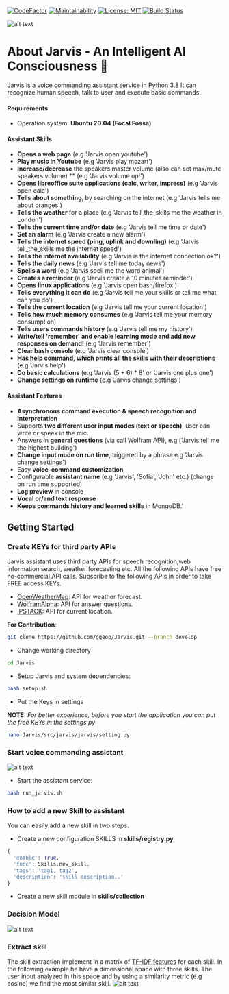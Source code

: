 [![CodeFactor](https://www.codefactor.io/repository/github/ggeop/python-ai-assistant/badge)](https://www.codefactor.io/repository/github/ggeop/Python-ai-assistant)
[![Maintainability](https://api.codeclimate.com/v1/badges/8c90305e22186cc2c9d5/maintainability)](https://codeclimate.com/github/ggeop/Python-ai-assistant/maintainability)
[![License: MIT](https://img.shields.io/badge/License-MIT-yellow.svg)](https://opensource.org/licenses/MIT)
[![Build Status](https://app.travis-ci.com/ggeop/Python-ai-assistant.svg?branch=master)](https://app.travis-ci.com/ggeop/Python-ai-assistant)

![alt text](https://github.com/ggeop/Python-ai-assistant/blob/master/imgs/jarvis_logo.png)

# About Jarvis - An Intelligent AI Consciousness 🧠
Jarvis is a voice commanding assistant service in [Python 3.8](https://www.python.org/downloads/release/python-360/)
It can recognize human speech, talk to user and execute basic commands.

#### Requirements

* Operation system: **Ubuntu 20.04 (Focal Fossa)**
  


#### Assistant Skills 
*   **Opens a web page** (e.g 'Jarvis open youtube')
*   **Play music in Youtube** (e.g 'Jarvis play mozart')
*   **Increase/decrease** the speakers master volume (also can set max/mute speakers volume) ** (e.g 'Jarvis volume up!')
*   **Opens libreoffice suite applications (calc, writer, impress)** (e.g 'Jarvis open calc')
*   **Tells about something**, by searching on the internet (e.g 'Jarvis tells me about oranges')
*   **Tells the weather** for a place (e.g 'Jarvis tell_the_skills me the weather in London')
*   **Tells the current time and/or date** (e.g 'Jarvis tell me time or date')
*   **Set an alarm** (e.g 'Jarvis create a new alarm')
*   **Tells the internet speed (ping, uplink and downling)** (e.g 'Jarvis tell_the_skills me the internet speed')
*   **Tells the internet availability** (e.g 'Jarvis is the internet connection ok?')
*   **Tells the daily news** (e.g 'Jarvis tell me today news')
*   **Spells a word** (e.g 'Jarvis spell me the word animal')
*   **Creates a reminder** (e.g 'Jarvis create a 10 minutes reminder')
*   **Opens linux applications** (e.g 'Jarvis open bash/firefox')
*   **Tells everything it can do** (e.g 'Jarvis tell me your skills or tell me what can you do')
*   **Tells the current location** (e.g 'Jarvis tell me your current location')
*   **Tells how much memory consumes** (e.g 'Jarvis tell me your memory consumption)
*   **Tells users commands history** (e.g 'Jarvis tell me my history')
*   **Write/tell 'remember' and enable learning mode and add new responses on demand!** (e.g 'Jarvis remember')
*   **Clear bash console** (e.g 'Jarvis clear console')
*   **Has help command, which prints all the skills with their descriptions** (e.g 'Jarvis help')
*   **Do basic calculations** (e.g 'Jarvis (5 + 6) * 8' or 'Jarvis one plus one')
*   **Change settings on runtime** (e.g 'Jarvis change settings')

#### Assistant Features
*   **Asynchronous command execution & speech recognition and interpretation**
*   Supports **two different user input modes (text or speech)**, user can write or speek in the mic.
*   Answers in **general questions** (via call Wolfram API), e.g ('Jarvis tell me the highest building') 
*   **Change input mode on run time**, triggered by a phrase e.g 'Jarvis change settings')
*   Easy **voice-command customization**
*   Configurable **assistant name** (e.g 'Jarvis', 'Sofia', 'John' etc.) (change on run time supported)
*   **Log preview** in console
*   **Vocal or/and text response**
*   **Keeps commands history and learned skills** in MongoDB.'

## Getting Started
### Create KEYs for third party APIs
Jarvis assistant uses third party APIs for speech recognition,web information search, weather forecasting etc.
All the following APIs have free no-commercial API calls. Subscribe to the following APIs in order to take FREE access KEYs.
*   [OpenWeatherMap](https://openweathermap.org/appid): API for weather forecast.
*   [WolframAlpha](https://developer.wolframalpha.com/portal/myapps/): API for answer questions.
*   [IPSTACK](https://ipstack.com/signup/free): API for current location.


**For Contribution**:
```bash
git clone https://github.com/ggeop/Jarvis.git --branch develop
```

*   Change working directory
```bash
cd Jarvis
```
*   Setup Jarvis and system dependencies:
```bash
bash setup.sh
```

*   Put the Keys in settings

**NOTE:** *For better experience, before you start the application you can put the free KEYs in the settings.py*

```bash
nano Jarvis/src/jarvis/jarvis/setting.py
```

### Start voice commanding assistant
![alt text](https://github.com/ggeop/Jarvis/blob/master/imgs/Jarvis_printscreen.PNG)

*   Start the assistant service:
```bash
bash run_jarvis.sh
```

### How to add a new Skill to assistant
You can easily add a new skill in two steps.
*   Create a new configuration SKILLS in **skills/registry.py**
```python
{ 
  'enable': True,
  'func': Skills.new_skill,
  'tags': 'tag1, tag2',
  'description': 'skill description..'
}               
```
*   Create a new skill module in **skills/collection**

### Decision Model
![alt text](https://github.com/ggeop/Jarvis/blob/master/imgs/desicion_model.png)

### Extract skill
The skill extraction implement in a matrix of [TF-IDF features](https://scikit-learn.org/stable/modules/generated/sklearn.feature_extraction.text.TfidfVectorizer.html) for each skill.
In the following example he have a dimensional space with three skills.
The user input analyzed in this space and by using a similarity metric (e.g cosine) we find the most similar skill.
![alt text](https://github.com/ggeop/Jarvis/blob/master/imgs/skill_space_desicion.png)



</div>


